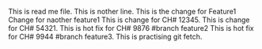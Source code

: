 This is read me file.
This is nother line.
This is the change for Feature1
Change for naother feature1
This is change for CH# 12345.
This is change for CH# 54321.
This is hot fix for CH# 9876 #branch feature2
This is hot fix for CH# 9944 #branch feature3.
This is practising git fetch.